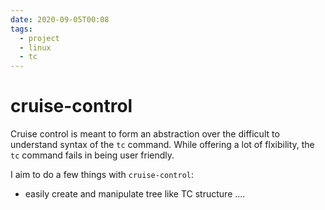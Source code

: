 ```yaml
---
date: 2020-09-05T00:08
tags:
  - project
  - linux
  - tc
---
```


# cruise-control

Cruise control is meant to form an abstraction over the difficult to understand syntax of the `tc`
command. While offering a lot of flxibility, the `tc` command fails in being user friendly.

I aim to do a few things with `cruise-control`:

* easily create and manipulate tree like TC structure
....

